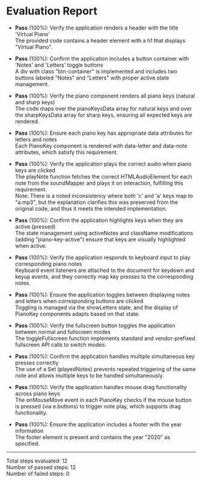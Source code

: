# Evaluation Report

- **Pass** (100%): Verify the application renders a header with the title 'Virtual Piano'  
  The provided code contains a header element with a h1 that displays "Virtual Piano".

- **Pass** (100%): Confirm the application includes a button container with 'Notes' and 'Letters' toggle buttons  
  A div with class "btn-container" is implemented and includes two buttons labeled "Notes" and "Letters" with proper active state management.

- **Pass** (100%): Verify the piano component renders all piano keys (natural and sharp keys)  
  The code maps over the pianoKeysData array for natural keys and over the sharpKeysData array for sharp keys, ensuring all expected keys are rendered.

- **Pass** (100%): Ensure each piano key has appropriate data attributes for letters and notes  
  Each PianoKey component is rendered with data-letter and data-note attributes, which satisfy this requirement.

- **Pass** (100%): Verify the application plays the correct audio when piano keys are clicked  
  The playNote function fetches the correct HTMLAudioElement for each note from the soundMapper and plays it on interaction, fulfilling this requirement.  
  Note: There is a noted inconsistency where both 'c' and 'a' keys map to "a.mp3", but the explanation clarifies this was preserved from the original code, and thus it meets the intended implementation.

- **Pass** (100%): Confirm the application highlights keys when they are active (pressed)  
  The state management using activeNotes and className modifications (adding "piano-key-active") ensure that keys are visually highlighted when active.

- **Pass** (100%): Verify the application responds to keyboard input to play corresponding piano notes  
  Keyboard event listeners are attached to the document for keydown and keyup events, and they correctly map key presses to the corresponding notes.

- **Pass** (100%): Ensure the application toggles between displaying notes and letters when corresponding buttons are clicked  
  Toggling is managed via the showLetters state, and the display of PianoKey components adapts based on that state.

- **Pass** (100%): Verify the fullscreen button toggles the application between normal and fullscreen modes  
  The toggleFullscreen function implements standard and vendor-prefixed fullscreen API calls to switch modes.

- **Pass** (100%): Confirm the application handles multiple simultaneous key presses correctly  
  The use of a Set (playedNotes) prevents repeated triggering of the same note and allows multiple keys to be handled simultaneously.

- **Pass** (100%): Verify the application handles mouse drag functionality across piano keys  
  The onMouseMove event in each PianoKey checks if the mouse button is pressed (via e.buttons) to trigger note play, which supports drag functionality.

- **Pass** (100%): Ensure the application includes a footer with the year information  
  The footer element is present and contains the year "2020" as specified.

---

Total steps evaluated: 12  
Number of passed steps: 12  
Number of failed steps: 0